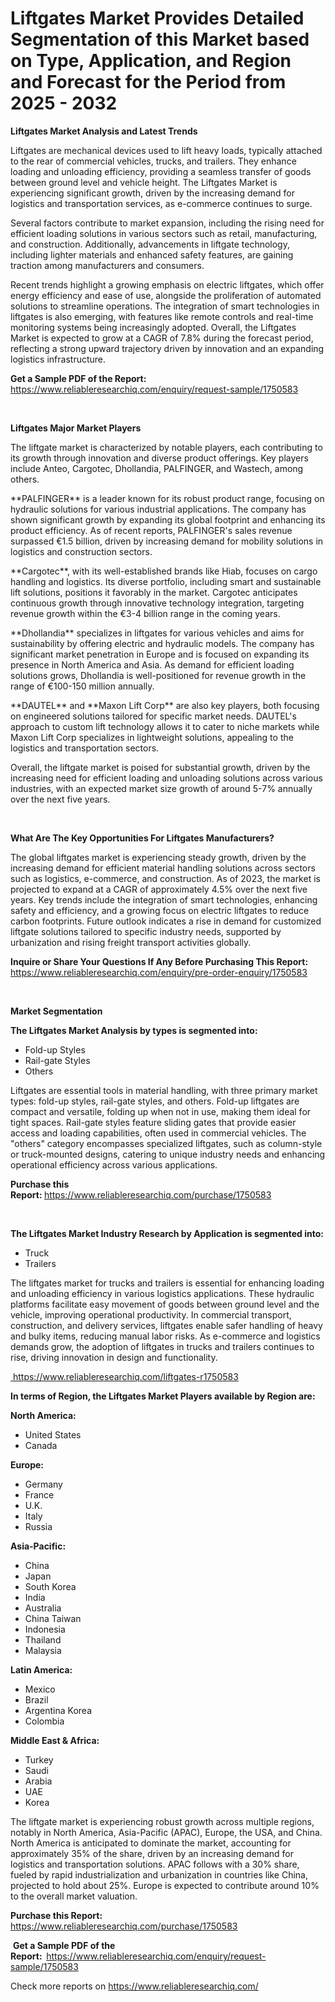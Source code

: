 <p><h1>Liftgates Market Provides Detailed Segmentation of this Market based on Type, Application, and Region and Forecast for the Period from 2025 - 2032</h1></p><p><strong>Liftgates Market Analysis and Latest Trends</strong></p>
<p><p>Liftgates are mechanical devices used to lift heavy loads, typically attached to the rear of commercial vehicles, trucks, and trailers. They enhance loading and unloading efficiency, providing a seamless transfer of goods between ground level and vehicle height. The Liftgates Market is experiencing significant growth, driven by the increasing demand for logistics and transportation services, as e-commerce continues to surge. </p><p>Several factors contribute to market expansion, including the rising need for efficient loading solutions in various sectors such as retail, manufacturing, and construction. Additionally, advancements in liftgate technology, including lighter materials and enhanced safety features, are gaining traction among manufacturers and consumers. </p><p>Recent trends highlight a growing emphasis on electric liftgates, which offer energy efficiency and ease of use, alongside the proliferation of automated solutions to streamline operations. The integration of smart technologies in liftgates is also emerging, with features like remote controls and real-time monitoring systems being increasingly adopted. Overall, the Liftgates Market is expected to grow at a CAGR of 7.8% during the forecast period, reflecting a strong upward trajectory driven by innovation and an expanding logistics infrastructure.</p></p>
<p><strong>Get a Sample PDF of the Report:&nbsp;</strong> <a href="https://www.reliableresearchiq.com/enquiry/request-sample/1750583?utm_campaign=2396&utm_medium=2&utm_source=Github&utm_content=ia&utm_term=19022025&utm_id=liftgates">https://www.reliableresearchiq.com/enquiry/request-sample/1750583</a></p>
<p>&nbsp;</p>
<p><strong>Liftgates Major Market Players</strong></p>
<p><p>The liftgate market is characterized by notable players, each contributing to its growth through innovation and diverse product offerings. Key players include Anteo, Cargotec, Dhollandia, PALFINGER, and Wastech, among others.</p><p>**PALFINGER** is a leader known for its robust product range, focusing on hydraulic solutions for various industrial applications. The company has shown significant growth by expanding its global footprint and enhancing its product efficiency. As of recent reports, PALFINGER's sales revenue surpassed €1.5 billion, driven by increasing demand for mobility solutions in logistics and construction sectors.</p><p>**Cargotec**, with its well-established brands like Hiab, focuses on cargo handling and logistics. Its diverse portfolio, including smart and sustainable lift solutions, positions it favorably in the market. Cargotec anticipates continuous growth through innovative technology integration, targeting revenue growth within the €3-4 billion range in the coming years.</p><p>**Dhollandia** specializes in liftgates for various vehicles and aims for sustainability by offering electric and hydraulic models. The company has significant market penetration in Europe and is focused on expanding its presence in North America and Asia. As demand for efficient loading solutions grows, Dhollandia is well-positioned for revenue growth in the range of €100-150 million annually.</p><p>**DAUTEL** and **Maxon Lift Corp** are also key players, both focusing on engineered solutions tailored for specific market needs. DAUTEL's approach to custom lift technology allows it to cater to niche markets while Maxon Lift Corp specializes in lightweight solutions, appealing to the logistics and transportation sectors.</p><p>Overall, the liftgate market is poised for substantial growth, driven by the increasing need for efficient loading and unloading solutions across various industries, with an expected market size growth of around 5-7% annually over the next five years.</p></p>
<p>&nbsp;</p>
<p><strong>What Are The Key Opportunities For Liftgates Manufacturers?</strong></p>
<p><p>The global liftgates market is experiencing steady growth, driven by the increasing demand for efficient material handling solutions across sectors such as logistics, e-commerce, and construction. As of 2023, the market is projected to expand at a CAGR of approximately 4.5% over the next five years. Key trends include the integration of smart technologies, enhancing safety and efficiency, and a growing focus on electric liftgates to reduce carbon footprints. Future outlook indicates a rise in demand for customized liftgate solutions tailored to specific industry needs, supported by urbanization and rising freight transport activities globally.</p></p>
<p><strong>Inquire or Share Your Questions If Any Before Purchasing This Report:</strong> <a href="https://www.reliableresearchiq.com/enquiry/pre-order-enquiry/1750583?utm_campaign=2396&utm_medium=2&utm_source=Github&utm_content=ia&utm_term=19022025&utm_id=liftgates">https://www.reliableresearchiq.com/enquiry/pre-order-enquiry/1750583</a></p>
<p>&nbsp;</p>
<p><strong>Market Segmentation</strong></p>
<p><strong>The Liftgates Market Analysis by types is segmented into:</strong></p>
<p><ul><li>Fold-up Styles</li><li>Rail-gate Styles</li><li>Others</li></ul></p>
<p><p>Liftgates are essential tools in material handling, with three primary market types: fold-up styles, rail-gate styles, and others. Fold-up liftgates are compact and versatile, folding up when not in use, making them ideal for tight spaces. Rail-gate styles feature sliding gates that provide easier access and loading capabilities, often used in commercial vehicles. The "others" category encompasses specialized liftgates, such as column-style or truck-mounted designs, catering to unique industry needs and enhancing operational efficiency across various applications.</p></p>
<p><strong>Purchase this Report:&nbsp;</strong><a href="https://www.reliableresearchiq.com/purchase/1750583?utm_campaign=2396&utm_medium=2&utm_source=Github&utm_content=ia&utm_term=19022025&utm_id=liftgates">https://www.reliableresearchiq.com/purchase/1750583</a></p>
<p>&nbsp;</p>
<p><strong>The Liftgates Market Industry Research by Application is segmented into:</strong></p>
<p><ul><li>Truck</li><li>Trailers</li></ul></p>
<p><p>The liftgates market for trucks and trailers is essential for enhancing loading and unloading efficiency in various logistics applications. These hydraulic platforms facilitate easy movement of goods between ground level and the vehicle, improving operational productivity. In commercial transport, construction, and delivery services, liftgates enable safer handling of heavy and bulky items, reducing manual labor risks. As e-commerce and logistics demands grow, the adoption of liftgates in trucks and trailers continues to rise, driving innovation in design and functionality.</p></p>
<p><a href="https://www.reliableresearchiq.com/liftgates-r1750583?utm_campaign=2396&utm_medium=2&utm_source=Github&utm_content=ia&utm_term=19022025&utm_id=liftgates">&nbsp;https://www.reliableresearchiq.com/liftgates-r1750583</a></p>
<p><strong>In terms of Region, the Liftgates Market Players available by Region are:</strong></p>
<p>
    <p> <strong> North America: </strong>
        <ul>
            <li>United States</li>
            <li>Canada</li>
        </ul>
        </p> 
    <p> <strong> Europe: </strong>
        <ul>
            <li>Germany</li>
            <li>France</li>
            <li>U.K.</li>
            <li>Italy</li>
            <li>Russia</li>
        </ul>
        </p> 
    <p> <strong> Asia-Pacific: </strong>
        <ul>
            <li>China</li>
            <li>Japan</li>
            <li>South Korea</li>
            <li>India</li>
            <li>Australia</li>
            <li>China Taiwan</li>
            <li>Indonesia</li>
            <li>Thailand</li>
            <li>Malaysia</li>
        </ul>
        </p> 
    <p> <strong> Latin America: </strong>
        <ul>
            <li>Mexico</li>
            <li>Brazil</li>
            <li>Argentina Korea</li>
            <li>Colombia</li>
        </ul>
        </p> 
    <p> <strong> Middle East & Africa: </strong>
        <ul>
            <li>Turkey</li>
            <li>Saudi</li>
            <li>Arabia</li>
            <li>UAE</li>
            <li>Korea</li>
        </ul>
    </p>
    </p>
<p><p>The liftgate market is experiencing robust growth across multiple regions, notably in North America, Asia-Pacific (APAC), Europe, the USA, and China. North America is anticipated to dominate the market, accounting for approximately 35% of the share, driven by an increasing demand for logistics and transportation solutions. APAC follows with a 30% share, fueled by rapid industrialization and urbanization in countries like China, projected to hold about 25%. Europe is expected to contribute around 10% to the overall market valuation.</p></p>
<p><strong>Purchase this Report: </strong><a href="https://www.reliableresearchiq.com/purchase/1750583?utm_campaign=2396&utm_medium=2&utm_source=Github&utm_content=ia&utm_term=19022025&utm_id=liftgates">https://www.reliableresearchiq.com/purchase/1750583</a></p>
<p>&nbsp;<strong>Get a Sample PDF of the Report:&nbsp;&nbsp;</strong><a href="https://www.reliableresearchiq.com/enquiry/request-sample/1750583?utm_campaign=2396&utm_medium=2&utm_source=Github&utm_content=ia&utm_term=19022025&utm_id=liftgates">https://www.reliableresearchiq.com/enquiry/request-sample/1750583</a></p>
<p><strong></strong></p>
<p>Check more reports on <a href="https://www.reliableresearchiq.com/?utm_campaign=2396&utm_medium=2&utm_source=Github&utm_content=ia&utm_term=19022025&utm_id=liftgates">https://www.reliableresearchiq.com/</a></p>
